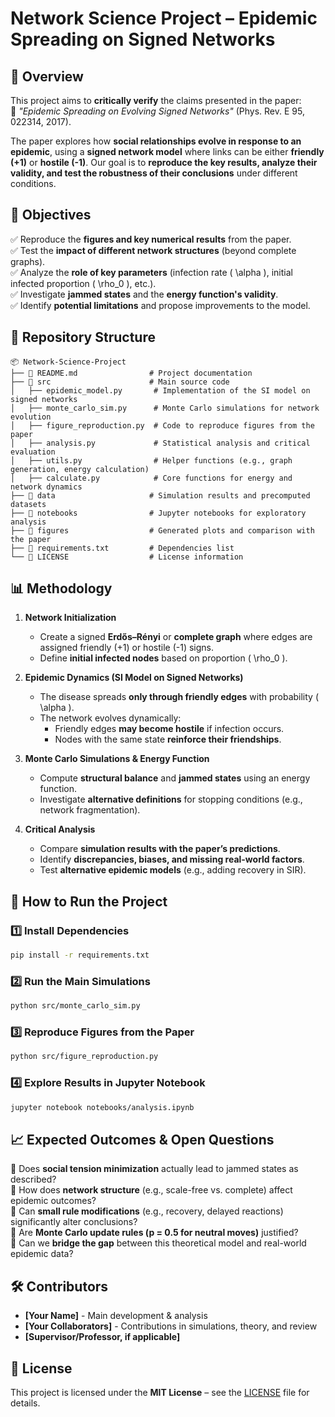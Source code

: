 

# **Network Science Project – Epidemic Spreading on Signed Networks**  

## **📌 Overview**  
This project aims to **critically verify** the claims presented in the paper:  
📄 *"Epidemic Spreading on Evolving Signed Networks"* (Phys. Rev. E 95, 022314, 2017).  

The paper explores how **social relationships evolve in response to an epidemic**, using a **signed network model** where links can be either **friendly (+1)** or **hostile (-1)**. Our goal is to **reproduce the key results, analyze their validity, and test the robustness of their conclusions** under different conditions.  

## **🎯 Objectives**  
✅ Reproduce the **figures and key numerical results** from the paper.  
✅ Test the **impact of different network structures** (beyond complete graphs).  
✅ Analyze the **role of key parameters** (infection rate \( \alpha \), initial infected proportion \( \rho_0 \), etc.).  
✅ Investigate **jammed states** and the **energy function's validity**.  
✅ Identify **potential limitations** and propose improvements to the model.  

## **📂 Repository Structure**  
```
📦 Network-Science-Project  
├── 📜 README.md                # Project documentation  
├── 📂 src                      # Main source code  
│   ├── epidemic_model.py       # Implementation of the SI model on signed networks  
│   ├── monte_carlo_sim.py      # Monte Carlo simulations for network evolution  
│   ├── figure_reproduction.py  # Code to reproduce figures from the paper  
│   ├── analysis.py             # Statistical analysis and critical evaluation  
│   ├── utils.py                # Helper functions (e.g., graph generation, energy calculation)  
│   ├── calculate.py            # Core functions for energy and network dynamics  
├── 📂 data                     # Simulation results and precomputed datasets  
├── 📂 notebooks                # Jupyter notebooks for exploratory analysis  
├── 📂 figures                  # Generated plots and comparison with the paper  
├── 📜 requirements.txt         # Dependencies list  
└── 📜 LICENSE                  # License information  
```  

## **📊 Methodology**  
1. **Network Initialization**  
   - Create a signed **Erdős–Rényi** or **complete graph** where edges are assigned friendly (+1) or hostile (-1) signs.  
   - Define **initial infected nodes** based on proportion \( \rho_0 \).  

2. **Epidemic Dynamics (SI Model on Signed Networks)**  
   - The disease spreads **only through friendly edges** with probability \( \alpha \).  
   - The network evolves dynamically:  
     - Friendly edges **may become hostile** if infection occurs.  
     - Nodes with the same state **reinforce their friendships**.  

3. **Monte Carlo Simulations & Energy Function**  
   - Compute **structural balance** and **jammed states** using an energy function.  
   - Investigate **alternative definitions** for stopping conditions (e.g., network fragmentation).  

4. **Critical Analysis**  
   - Compare **simulation results with the paper’s predictions**.  
   - Identify **discrepancies, biases, and missing real-world factors**.  
   - Test **alternative epidemic models** (e.g., adding recovery in SIR).  

## **📌 How to Run the Project**  
### **1️⃣ Install Dependencies**  
```bash
pip install -r requirements.txt
```
### **2️⃣ Run the Main Simulations**  
```bash
python src/monte_carlo_sim.py
```
### **3️⃣ Reproduce Figures from the Paper**  
```bash
python src/figure_reproduction.py
```
### **4️⃣ Explore Results in Jupyter Notebook**  
```bash
jupyter notebook notebooks/analysis.ipynb
```

## **📈 Expected Outcomes & Open Questions**  
🔹 Does **social tension minimization** actually lead to jammed states as described?  
🔹 How does **network structure** (e.g., scale-free vs. complete) affect epidemic outcomes?  
🔹 Can **small rule modifications** (e.g., recovery, delayed reactions) significantly alter conclusions?  
🔹 Are **Monte Carlo update rules (p = 0.5 for neutral moves)** justified?  
🔹 Can we **bridge the gap** between this theoretical model and real-world epidemic data?  

## **🛠 Contributors**  
- **[Your Name]** - Main development & analysis  
- **[Your Collaborators]** - Contributions in simulations, theory, and review  
- **[Supervisor/Professor, if applicable]**  

## **📜 License**  
This project is licensed under the **MIT License** – see the [LICENSE](LICENSE) file for details.  

